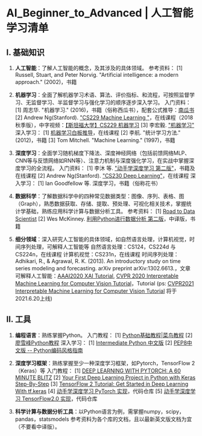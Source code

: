 # AI_Beginner_to_Advanced | 人工智能学习清单

## Ⅰ. 基础知识
1. **人工智能**：了解人工智能的概念，及其涉及的具体领域。
  参考资料：
  [1] Russell, Stuart, and Peter Norvig. "Artificial intelligence: a modern approach." (2002)，书籍

2. **机器学习**：全面了解机器学习术语、算法、评价指标、和流程，可按照监督学习、无监督学习、半监督学习与强化学习的顺序逐步深入学习。
  入门资料：
  [1] 周志华. "机器学习." (2016)，书籍（俗称西瓜书），配套公式推导：[南瓜书](https://datawhalechina.github.io/pumpkin-book/)
  [2] Andrew Ng(Stanford). ["CS229 Machine Learning "](http://cs229.stanford.edu/syllabus-autumn2018.html)，在线课程（2018秋季版），中字视频：[【斯坦福大学】CS229 机器学习](https://www.bilibili.com/video/BV1JE411w7Ub?from=search&seid=4308388326118113210)
  [3] 李宏毅. ["机器学习"](https://speech.ee.ntu.edu.tw/~hylee/ml/2021-spring.html)
  深入学习：
  [1] [机器学习白板推导](https://www.bilibili.com/video/BV1aE411o7qd)，在线课程
  [2] 李航. "统计学习方法." (2012)，书籍
  [3]  Tom Mitchell. "Machine Learning." (1997)，书籍

3. **深度学习**：全面学习随机梯度下降法、深度神经网络（包括前馈网络MLP、CNN等与反馈网络如RNN等）、注意力机制与深度强化学习，在实战中掌握深度学习的全流程。
  入门资料：
  [1] 李沐 等. ["动手学深度学习 第二版"](https://zh-v2.d2l.ai/)，书籍及在线课程
  [2] Andrew Ng(Stanford). ["CS230 Deep Learning"](https://cs230.stanford.edu/syllabus/)，在线课程
  深入学习：
  [1] Ian Goodfellow 等. 深度学习，书籍（俗称花书）

4. **数据科学**：了解数据科学中的四种常见数据类型：图像、序列、表格、图（Graph），熟悉数据获取、存储、提取、预处理、可视化相关技术，掌握统计学基础，熟练应用科学计算与数据分析工具。
  参考资料：
  [1] [Road to Data Scientist](http://nirvacana.com/thoughts/wp-content/uploads/2013/07/RoadToDataScientist1.png)
  [2] Wes McKinney. [利用Python进行数据分析 第二版](https://github.com/wesm/pydata-book)，中译版，书籍

5. **细分领域**：深入研究人工智能的具体领域，如自然语言处理，计算机视觉，时间序列处理，可解释人工智能等
  自然语言处理：CS124，CS224d 与CS224n，在线课程
  计算机视觉：CS231n，在线课程
  时间序列处理：Adhikari, R., & Agrawal, R. K. (2013). An introductory study on time series modeling and forecasting. arXiv preprint arXiv:1302.6613.，文章
  可解释人工智能：[AAAI2020 XAI Tutorial](https://xaitutorial2020.github.io/#), [CVPR 2020 Interpretable Machine Learning for Computer Vision Tutorial](https://interpretablevision.github.io/index_cvpr2020.html)，Tutorial
  (ps: [CVPR2021 Interpretable Machine Learning for Computer Vision Tutorial](https://interpretablevision.github.io/) 将于2021.6.20上线)

## Ⅱ. 工具
1. **编程语言**：熟练掌握Python。
  入门教程：
  [1] [Python基础教程|菜鸟教程](https://www.runoob.com/python/python-tutorial.html)
  [2] [廖雪峰Python教程](https://www.liaoxuefeng.com/wiki/1016959663602400)
  深入学习：
  [1] [Intermediate Python 中文版](https://github.com/eastlakeside/interpy-zh)
  [2] [PEP8中文版 -- Python编码风格指南](https://python.freelycode.com/contribution/detail/47)

2. **深度学习框架**：熟练掌握至少一种深度学习框架，如Pytorch，TensorFlow 2（Keras）等
  入门教程：
  [1] [DEEP LEARNING WITH PYTORCH: A 60 MINUTE BLITZ](https://pytorch.org/tutorials/beginner/deep_learning_60min_blitz.html)
  [2] [Your First Deep Learning Project in Python with Keras Step-By-Step](https://machinelearningmastery.com/tutorial-first-neural-network-python-keras/)
  [3] [TensorFlow 2 Tutorial: Get Started in Deep Learning With tf.keras](https://machinelearningmastery.com/tensorflow-tutorial-deep-learning-with-tf-keras/)
  [4] [动手学深度学习 PyTorch 实现](https://github.com/ShusenTang/Dive-into-DL-PyTorch)，代码仓库
  [5] [动手学深度学习 TensorFlow2.0 实现](https://github.com/TrickyGo/Dive-into-DL-TensorFlow2.0)，代码仓库

3. **科学计算与数据分析工具**：以Python语言为例，需掌握numpy，scipy，pandas，statsmodels
  参考资料为各个库的文档，且以最新英文版文档为宜（不要看中译版）。
